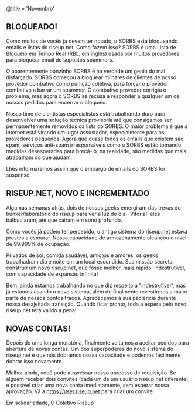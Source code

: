 @title = 'Novembro'

## BLOQUEADO!

Como muitos de vocês já devem ter notado, o SORBS está bloqueando
emails e listas do riseup.net. Como fazem isso? SORBS é uma Lista de
Bloqueio em Tempo Real (RBL, em inglês) usada por muitos provedores para
bloquear email de supostos spammers.

O aparentemente bonzinho SORBS é na verdade um genio do mal disfarçado.
SORBS começou a bloquear milhares de clientes de nosso provedor
combativo como punição coletiva, para forçar o provedor combativo a
barrar um spammer. O combativo provedor corrigiu o problema, mas agora o
SORBS se recusa a responder a qualquer um de nossos pedidos para
encerrar o bloqueio.

Nosso time de cientistas especialistas está trabalhando duro para
desenvolver uma solução técnica provisória até que consigamos ser
permanentemente removidos da lista do SORBS. O maior problema é que a
internet está virando um lugar assustador, especialmente para os
provedores pequenos. Agora que quase todos os emails que existem são
spam, serviços anti-spam irresponsáveis como o SORBS estão tomando
medidas desesperadas para brecá-lo; na realidade, são medidas que mais
atrapalham do que ajudam.

Lhes informaremos assim que o embargo de emails do SORBS for suspenso.

## RISEUP.NET, NOVO E INCREMENTADO

Algumas semanas atrás, dois de nossos geeks emergiram das trevas do
bunker/laboratório do riseup para ver a luz do dia. 'Vitória!' eles
balbuciaram, até que cairam em sono profundo.

Como vocês já podem ter percebido, o antigo sistema do riseup.net estava
prestes a estourar. Nossa capacidade de armazenamento alcançou o nível
de 99.999% de ocupação.

Privados de sol, comida saudável, amig@s e amores, os geeks trabalhadram
dia e noite em um local escondido. Sua missão secreta: construir um novo
riseup.net, que fosse melhor, mais rápido, indestrutível, com capacidade
de expansão infinita!

Bem, ainda estamos trabalhando no que diz respeito a “indestrutível”,
mas já estamos usando o novo sistema, além de finalmente revestirmos a
maior parte de nossos pontos fracos. Agradecemos à sua páciência durante
nossa desajeitada transição. Quando ficar pronto, toda a espera pelo
novo riseup.net terá valido a pena!

## NOVAS CONTAS!

Depois de uma longa moratória, finalmente voltamos a aceitar pedidos
para abertura de novas contas. Um dos superpoderes do novo sistema do
riseup.net é que nós dobramos nossa capacitade e podemos facilmente
dobrar isso novamente.

Melhor ainda, você pode atravessar nosso processo de requisição. Se
alguém receber dois convites (cada um de um usuário riseup.net
diferente), é possível criar uma nova conta imediatamente, sem esperar
nossa aprovação. Vá a https://user.riseup.net para criar um convite.

Em solidariedade,
O Coletivo Riseup
